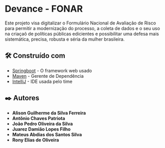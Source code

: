 # Devance - FONAR
Este projeto visa digitalizar o Formulário Nacional de Avaliação de Risco para permitir a modernização do processo, a coleta de dados e o seu uso na criaçaõ de políticas públicas edicientes e possibilitar uma defesa mais sistemática, precisa, robusta e séria da mulher brasileira.

## 🛠️ Construído com

* [Springboot](https://spring.io/projects/spring-boot) - O framework web usado
* [Maven](https://maven.apache.org/) - Gerente de Dependência
* [IntelliJ](https://www.jetbrains.com/pt-br/idea/) - IDE usada pelo time

## ✒️ Autores

* **Alison Guilherme da Silva Ferreira** 
* **Antônio Chaves Patriota**
* **João Pedro Oliveira da Silva**
* **Juarez Damião Lopes Filho** 
* **Mateus Abdias dos Santos Silva**
* **Rony Elias de Oliveira**
